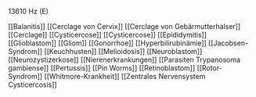 13610 Hz (E)

[[Balanitis]]
[[Cerclage von Cervix]]
[[Cerclage von Gebärmutterhalser]]
[[Cerclage]]
[[Cysticercose]]
[[Cysticercose]]
[[Epididymitis]]
[[Glioblastom]]
[[Gliom]]
[[Gonorrhoe]]
[[Hyperbilirubinämie]]
[[Jacobsen-Syndrom]]
[[Keuchhusten]]
[[Melioidosis]]
[[Neuroblastom]]
[[Neurozystizerkose]]
[[Nierenerkrankungen]]
[[Parasiten Trypanosoma gambiense]]
[[Pertussis]]
[[Pin Worms]]
[[Retinoblastom]]
[[Rotor-Syndrom]]
[[Whitmore-Krankheit]]
[[Zentrales Nervensystem Cysticercosis]]